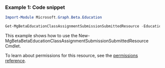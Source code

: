 ### Example 1: Code snippet

```powershellImport-Module Microsoft.Graph.Beta.Education

Get-MgBetaEducationClassAssignmentSubmissionSubmittedResource -EducationClassId $educationClassId -EducationAssignmentId $educationAssignmentId -EducationSubmissionId $educationSubmissionId
```
This example shows how to use the New-MgBetaBetaEducationClassAssignmentSubmissionSubmittedResource Cmdlet.
To learn about permissions for this resource, see the [permissions reference](/graph/permissions-reference).

